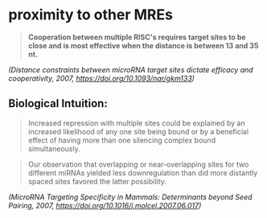 # proximity to other MREs

>**Cooperation between multiple RISC's requires target sites to be close and is most effective when the distance is between 13 and 35 nt.**

*(Distance constraints between microRNA target sites dictate efficacy and cooperativity, 2007, https://doi.org/10.1093/nar/gkm133)*

## Biological Intuition:

>Increased repression with multiple sites could be explained by an increased likelihood of any one site being bound or by a beneficial effect of having more than one silencing complex bound simultaneously.

>Our observation that overlapping or near-overlapping sites for two different miRNAs yielded less downregulation than did more distantly spaced sites favored the latter possibility.

*(MicroRNA Targeting Specificity in Mammals: Determinants beyond Seed Pairing, 2007, https://doi.org/10.1016/j.molcel.2007.06.017)*
